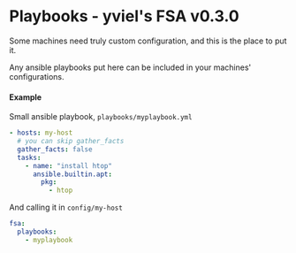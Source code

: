 # Playbooks - yviel's FSA v0.3.0
Some machines need truly custom configuration, and this is the place to put it.

Any ansible playbooks put here can be included in your machines' configurations.

#### Example
Small ansible playbook, `playbooks/myplaybook.yml`
```yaml
- hosts: my-host
  # you can skip gather_facts
  gather_facts: false
  tasks:
    - name: "install htop"
      ansible.builtin.apt:
        pkg:
          - htop
```

And calling it in `config/my-host`

```yaml
fsa:
  playbooks:
    - myplaybook
```
